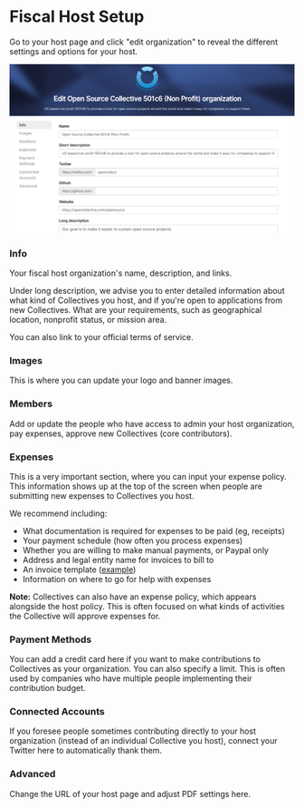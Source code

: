 # Fiscal Host Setup

Go to your host page and click "edit organization" to reveal the different settings and options for your host.

![](../.gitbook/assets/screen-shot-2019-01-24-at-5.07.22-pm.png)

### Info

Your fiscal host organization's name, description, and links.

Under long description, we advise you to enter detailed information about what kind of Collectives you host, and if you're open to applications from new Collectives. What are your requirements, such as geographical location, nonprofit status, or mission area.

You can also link to your official terms of service.

### Images

This is where you can update your logo and banner images.

### Members

Add or update the people who have access to admin your host organization, pay expenses, approve new Collectives \(core contributors\).

### Expenses

This is a very important section, where you can input your expense policy. This information shows up at the top of the screen when people are submitting new expenses to Collectives you host.

We recommend including:

* What documentation is required for expenses to be paid \(eg, receipts\)
* Your payment schedule \(how often you process expenses\)
* Whether you are willing to make manual payments, or Paypal only
* Address and legal entity name for invoices to bill to
* An invoice template \([example](https://docs.google.com/document/d/1ROQA11PaYjGtcie-1Ut8cFV5LCISKipSu8sgsY5U7vw/copy)\)
* Information on where to go for help with expenses

**Note:** Collectives can also have an expense policy, which appears alongside the host policy. This is often focused on what kinds of activities the Collective will approve expenses for.

### Payment Methods

You can add a credit card here if you want to make contributions to Collectives as your organization. You can also specify a limit. This is often used by companies who have multiple people implementing their contribution budget.

### Connected Accounts

If you foresee people sometimes contributing directly to your host organization \(instead of an individual Collective you host\), connect your Twitter here to automatically thank them.

### Advanced

Change the URL of your host page and adjust PDF settings here.

